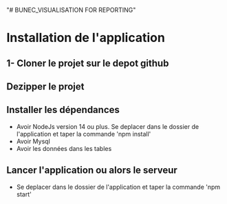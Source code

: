 "# BUNEC_VISUALISATION FOR REPORTING" 


# Installation de l'application  

## 1- Cloner le projet sur le depot github
## Dezipper le projet
## Installer les dépendances
* Avoir NodeJs version 14 ou plus.
    Se deplacer dans le dossier de l'application et taper la commande 'npm install'
* Avoir Mysql
* Avoir les données dans les tables

## Lancer l'application ou alors le serveur
* Se deplacer dans le dossier de l'application et taper la commande 'npm start'
